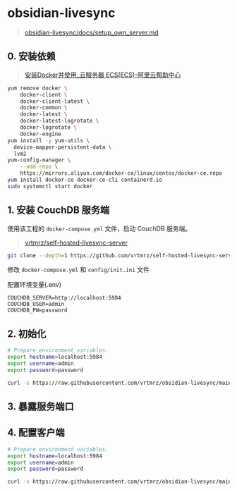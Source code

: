 # obsidian-livesync

> [obsidian-livesync/docs/setup_own_server.md](https://github.com/vrtmrz/obsidian-livesync/blob/main/docs/setup_own_server.md#2-run-couchdb-initsh-for-initialise)

## 0. 安装依赖

> [安装Docker并使用_云服务器 ECS(ECS)-阿里云帮助中心](https://help.aliyun.com/zh/ecs/use-cases/deploy-and-use-docker-on-alibaba-cloud-linux-2-instances?spm=5176.22414175.sslink.1.775b33actyjx4g)

```bash
yum remove docker \
    docker-client \
    docker-client-latest \
    docker-common \
    docker-latest \
    docker-latest-logrotate \
    docker-logrotate \
    docker-engine
yum install -y yum-utils \
  device-mapper-persistent-data \
  lvm2
yum-config-manager \
    --add-repo \
    https://mirrors.aliyun.com/docker-ce/linux/centos/docker-ce.repo
yum install docker-ce docker-ce-cli containerd.io
sudo systemctl start docker
```

## 1. 安装 CouchDB 服务端

使用该工程的 `docker-compose.yml` 文件，启动 CouchDB 服务端。

> [vrtmrz/self-hosted-livesync-server](https://github.com/vrtmrz/self-hosted-livesync-server/tree/main)

```bash
git clone --depth=1 https://github.com/vrtmrz/self-hosted-livesync-server.git
```

修改 `docker-compose.yml` 和 `config/init.ini` 文件

配置环境变量(.env)

```properties
COUCHDB_SERVER=http://localhost:5984
COUCHDB_USER=admin
COUCHDB_PW=password
```

## 2. 初始化

```bash
# Prepare environment variables.
export hostname=localhost:5984
export username=admin
export password=password

curl -s https://raw.githubusercontent.com/vrtmrz/obsidian-livesync/main/utils/couchdb/couchdb-init.sh | bash
```

## 3. 暴露服务端口

## 4. 配置客户端

```bash
# Prepare environment variables.
export hostname=localhost:5984
export username=admin
export password=password

curl -s https://raw.githubusercontent.com/vrtmrz/obsidian-livesync/main/utils/couchdb/couchdb-init.sh | bash
```

